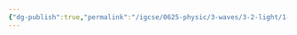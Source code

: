 ```yaml
---
{"dg-publish":true,"permalink":"/igcse/0625-physic/3-waves/3-2-light/1-reflection-of-light/","tags":["gardenEntry"],"noteIcon":""}
---
```


